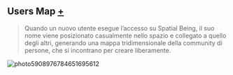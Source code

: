 ## Users Map [+](https://editor.p5js.org/RobertoAlesi/full/8Iwd_t86o)
>Quando un nuovo utente esegue l’accesso su Spatial Being, il suo nome viene posizionato casualmente nello spazio e collegato a quello degli altri, generando una mappa tridimensionale della community di persone, che si incontrano per creare liberamente.  

![photo5908976784651695612](https://user-images.githubusercontent.com/76455356/121275354-c3469b00-c8cc-11eb-8edd-30ffd9e1c8ae.jpg)
